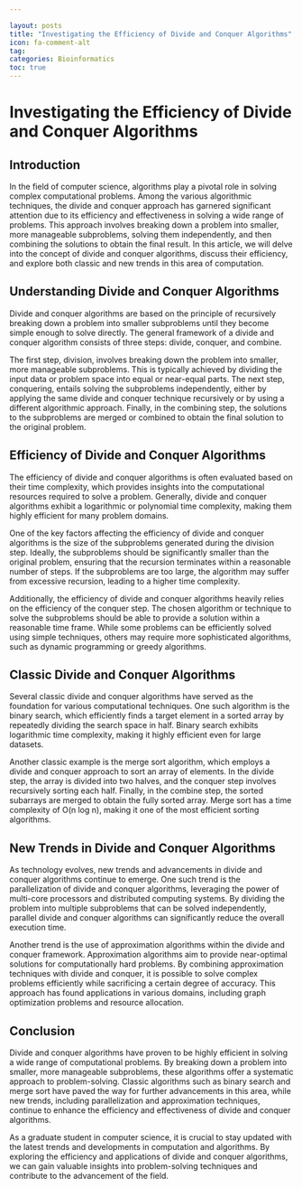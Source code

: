 ```yaml
---

layout: posts
title: "Investigating the Efficiency of Divide and Conquer Algorithms"
icon: fa-comment-alt
tag:      
categories: Bioinformatics
toc: true
---
```




# Investigating the Efficiency of Divide and Conquer Algorithms

## Introduction

In the field of computer science, algorithms play a pivotal role in solving complex computational problems. Among the various algorithmic techniques, the divide and conquer approach has garnered significant attention due to its efficiency and effectiveness in solving a wide range of problems. This approach involves breaking down a problem into smaller, more manageable subproblems, solving them independently, and then combining the solutions to obtain the final result. In this article, we will delve into the concept of divide and conquer algorithms, discuss their efficiency, and explore both classic and new trends in this area of computation.

## Understanding Divide and Conquer Algorithms

Divide and conquer algorithms are based on the principle of recursively breaking down a problem into smaller subproblems until they become simple enough to solve directly. The general framework of a divide and conquer algorithm consists of three steps: divide, conquer, and combine.

The first step, division, involves breaking down the problem into smaller, more manageable subproblems. This is typically achieved by dividing the input data or problem space into equal or near-equal parts. The next step, conquering, entails solving the subproblems independently, either by applying the same divide and conquer technique recursively or by using a different algorithmic approach. Finally, in the combining step, the solutions to the subproblems are merged or combined to obtain the final solution to the original problem.

## Efficiency of Divide and Conquer Algorithms

The efficiency of divide and conquer algorithms is often evaluated based on their time complexity, which provides insights into the computational resources required to solve a problem. Generally, divide and conquer algorithms exhibit a logarithmic or polynomial time complexity, making them highly efficient for many problem domains.

One of the key factors affecting the efficiency of divide and conquer algorithms is the size of the subproblems generated during the division step. Ideally, the subproblems should be significantly smaller than the original problem, ensuring that the recursion terminates within a reasonable number of steps. If the subproblems are too large, the algorithm may suffer from excessive recursion, leading to a higher time complexity.

Additionally, the efficiency of divide and conquer algorithms heavily relies on the efficiency of the conquer step. The chosen algorithm or technique to solve the subproblems should be able to provide a solution within a reasonable time frame. While some problems can be efficiently solved using simple techniques, others may require more sophisticated algorithms, such as dynamic programming or greedy algorithms.

## Classic Divide and Conquer Algorithms

Several classic divide and conquer algorithms have served as the foundation for various computational techniques. One such algorithm is the binary search, which efficiently finds a target element in a sorted array by repeatedly dividing the search space in half. Binary search exhibits logarithmic time complexity, making it highly efficient even for large datasets.

Another classic example is the merge sort algorithm, which employs a divide and conquer approach to sort an array of elements. In the divide step, the array is divided into two halves, and the conquer step involves recursively sorting each half. Finally, in the combine step, the sorted subarrays are merged to obtain the fully sorted array. Merge sort has a time complexity of O(n log n), making it one of the most efficient sorting algorithms.

## New Trends in Divide and Conquer Algorithms

As technology evolves, new trends and advancements in divide and conquer algorithms continue to emerge. One such trend is the parallelization of divide and conquer algorithms, leveraging the power of multi-core processors and distributed computing systems. By dividing the problem into multiple subproblems that can be solved independently, parallel divide and conquer algorithms can significantly reduce the overall execution time.

Another trend is the use of approximation algorithms within the divide and conquer framework. Approximation algorithms aim to provide near-optimal solutions for computationally hard problems. By combining approximation techniques with divide and conquer, it is possible to solve complex problems efficiently while sacrificing a certain degree of accuracy. This approach has found applications in various domains, including graph optimization problems and resource allocation.

## Conclusion

Divide and conquer algorithms have proven to be highly efficient in solving a wide range of computational problems. By breaking down a problem into smaller, more manageable subproblems, these algorithms offer a systematic approach to problem-solving. Classic algorithms such as binary search and merge sort have paved the way for further advancements in this area, while new trends, including parallelization and approximation techniques, continue to enhance the efficiency and effectiveness of divide and conquer algorithms.

As a graduate student in computer science, it is crucial to stay updated with the latest trends and developments in computation and algorithms. By exploring the efficiency and applications of divide and conquer algorithms, we can gain valuable insights into problem-solving techniques and contribute to the advancement of the field.